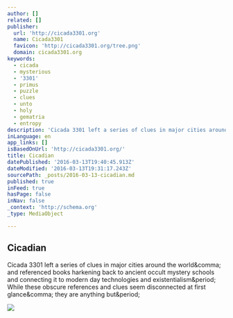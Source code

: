```yaml
---
author: []
related: []
publisher:
  url: 'http://cicada3301.org'
  name: Cicada3301
  favicon: 'http://cicada3301.org/tree.png'
  domain: cicada3301.org
keywords:
  - cicada
  - mysterious
  - '3301'
  - primus
  - puzzle
  - clues
  - unto
  - holy
  - gematria
  - entropy
description: 'Cicada 3301 left a series of clues in major cities around the world, and referenced books harkening back to ancient occult mystery schools and connecting it to modern day technologies and existentialism. While these obscure references and clues seem disconnected at first glance, they are anything but.'
inLanguage: en
app_links: []
isBasedOnUrl: 'http://cicada3301.org/'
title: Cicadian
datePublished: '2016-03-13T19:40:45.913Z'
dateModified: '2016-03-13T19:31:17.243Z'
sourcePath: _posts/2016-03-13-cicadian.md
published: true
inFeed: true
hasPage: false
inNav: false
_context: 'http://schema.org'
_type: MediaObject

---
```

<article style=""><h1>Cicadian</h1><p>Cicada 3301 left a series of clues in major cities around the world&amp;comma; and referenced books harkening back to ancient occult mystery schools and connecting it to modern day technologies and existentialism&amp;period; While these obscure references and clues seem disconnected at first glance&amp;comma; they are anything but&amp;period;</p><img src="http://cicada3301.org/logo2.png" /></article>
